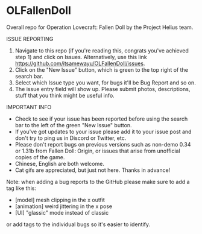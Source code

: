 # OLFallenDoll
Overall repo for Operation Lovecraft: Fallen Doll by the Project Helius team.

ISSUE REPORTING

1. Navigate to this repo (if you're reading this, congrats you've achieved step 1) and click on Issues.
   Alternatively, use this link https://github.com/itsamewayu/OLFallenDoll/issues.
3. Click on the "New Issue" button, which is green to the top right of the search bar.
4. Select which Issue type you want, for bugs it'll be Bug Report and so on.
4. The issue entry field will show up. Please submit photos, descriptions, stuff that you think might be useful info.

IMPORTANT INFO
- Check to see if your issue has been reported before using the search bar to the left of the green "New Issue" button.
- If you've got updates to your issue please add it to your issue post and don't try to ping us in Discord or Twitter, etc.
- Please don't report bugs on previous versions such as non-demo 0.34 or 1.31b from Fallen Doll: Origin, or issues that arise from unofficial copies of the game.
- Chinese, English are both welcome.
- Cat gifs are appreciated, but just not here. Thanks in advance!

Note: when adding a bug reports to the GitHub please make sure to add a tag like this:

- [model] mesh clipping in the x outfit 
- [animation] weird jittering in the x pose 
- [UI] "glassic" mode instead of classic

or add tags to the individual bugs so it's easier to identify.
